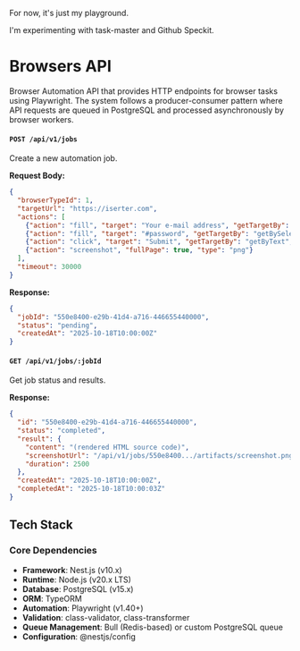 
For now, it's just my playground. 

I'm experimenting with task-master and Github Speckit. 


# Browsers API

Browser Automation API that provides HTTP endpoints for browser tasks using Playwright. The system follows a producer-consumer pattern where API requests are queued in PostgreSQL and processed asynchronously by browser workers.

#### `POST /api/v1/jobs`
Create a new automation job.

**Request Body:**
```json
{
  "browserTypeId": 1,
  "targetUrl": "https://iserter.com",
  "actions": [
    {"action": "fill", "target": "Your e-mail address", "getTargetBy": "getByLabel", "value": "user@example.com"},
    {"action": "fill", "target": "#password", "getTargetBy": "getBySelector", "value": "secret123"},
    {"action": "click", "target": "Submit", "getTargetBy": "getByText", "waitForNavigation": true},
    {"action": "screenshot", "fullPage": true, "type": "png"}
  ],
  "timeout": 30000
}
```

**Response:**
```json
{
  "jobId": "550e8400-e29b-41d4-a716-446655440000",
  "status": "pending",
  "createdAt": "2025-10-18T10:00:00Z"
}
```

#### `GET /api/v1/jobs/:jobId`
Get job status and results.

**Response:**
```json
{
  "id": "550e8400-e29b-41d4-a716-446655440000",
  "status": "completed",
  "result": {
    "content": "(rendered HTML source code)",
    "screenshotUrl": "/api/v1/jobs/550e8400.../artifacts/screenshot.png",
    "duration": 2500
  },
  "createdAt": "2025-10-18T10:00:00Z",
  "completedAt": "2025-10-18T10:00:03Z"
}
```

## Tech Stack

### Core Dependencies
- **Framework**: Nest.js (v10.x)
- **Runtime**: Node.js (v20.x LTS)
- **Database**: PostgreSQL (v15.x)
- **ORM**: TypeORM
- **Automation**: Playwright (v1.40+)
- **Validation**: class-validator, class-transformer
- **Queue Management**: Bull (Redis-based) or custom PostgreSQL queue
- **Configuration**: @nestjs/config